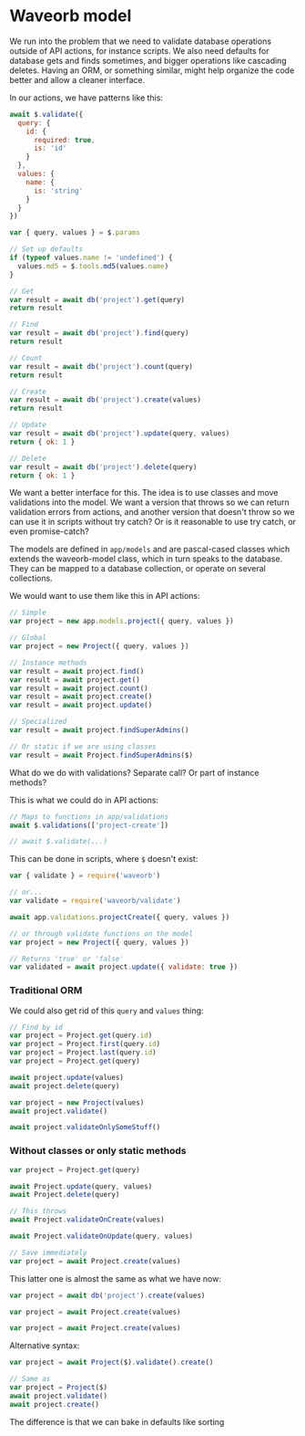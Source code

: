 # Waveorb model

We run into the problem that we need to validate database operations outside of API actions, for instance scripts. We also need defaults for database gets and finds sometimes, and bigger operations like cascading deletes. Having an ORM, or something similar, might help organize the code better and allow a cleaner interface.

In our actions, we have patterns like this:

```js
await $.validate({
  query: {
    id: {
      required: true,
      is: 'id'
    }
  },
  values: {
    name: {
      is: 'string'
    }
  }
})

var { query, values } = $.params

// Set up defaults
if (typeof values.name != 'undefined') {
  values.md5 = $.tools.md5(values.name)
}

// Get
var result = await db('project').get(query)
return result

// Find
var result = await db('project').find(query)
return result

// Count
var result = await db('project').count(query)
return result

// Create
var result = await db('project').create(values)
return result

// Update
var result = await db('project').update(query, values)
return { ok: 1 }

// Delete
var result = await db('project').delete(query)
return { ok: 1 }
```

We want a better interface for this. The idea is to use classes and move validations into the model. We want a version that throws so we can return validation errors from actions, and another version that doesn't throw so we can use it in scripts without try catch? Or is it reasonable to use try catch, or even promise-catch?

The models are defined in `app/models` and are pascal-cased classes which extends the waveorb-model class, which in turn speaks to the database. They can be mapped to a database collection, or operate on several collections.

We would want to use them like this in API actions:

```js
// Simple
var project = new app.models.project({ query, values })

// Global
var project = new Project({ query, values })

// Instance methods
var result = await project.find()
var result = await project.get()
var result = await project.count()
var result = await project.create()
var result = await project.update()

// Specialized
var result = await project.findSuperAdmins()

// Or static if we are using classes
var result = await Project.findSuperAdmins($)
```

What do we do with validations? Separate call? Or part of instance methods?

This is what we could do in API actions:
```js
// Maps to functions in app/validations
await $.validations(['project-create'])

// await $.validate(...)
```

This can be done in scripts, where `$` doesn't exist:

```js
var { validate } = require('waveorb')

// or...
var validate = require('waveorb/validate')

await app.validations.projectCreate({ query, values })

// or through validate functions on the model
var project = new Project({ query, values })

// Returns 'true' or 'false'
var validated = await project.update({ validate: true })
```

### Traditional ORM

We could also get rid of this `query` and `values` thing:

```js
// Find by id
var project = Project.get(query.id)
var project = Project.first(query.id)
var project = Project.last(query.id)
var project = Project.get(query)

await project.update(values)
await project.delete(query)

var project = new Project(values)
await project.validate()

await project.validateOnlySomeStuff()
```

### Without classes or only static methods

```js
var project = Project.get(query)

await Project.update(query, values)
await Project.delete(query)

// This throws
await Project.validateOnCreate(values)

await Project.validateOnUpdate(query, values)

// Save immediately
var project = await Project.create(values)
```

This latter one is almost the same as what we have now:

```js
var project = await db('project').create(values)

var project = await Project.create(values)

var project = await Project.create(values)
```


Alternative syntax:
```js
var project = await Project($).validate().create()

// Same as
var project = Project($)
await project.validate()
await project.create()
```

The difference is that we can bake in defaults like sorting
